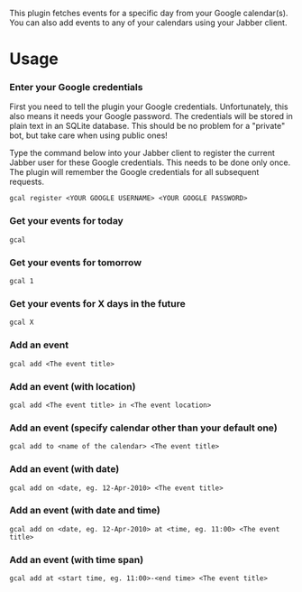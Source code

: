 This plugin fetches events for a specific day from your Google calendar(s). You can also add events to any of your calendars using your Jabber client.

# Usage #
### Enter your Google credentials ###
First you need to tell the plugin your Google credentials. Unfortunately, this also means it needs your Google password. The credentials will be stored in plain text in an SQLite database. This should be no problem for a "private" bot, but take care when using public ones!

Type the command below into your Jabber client to register the current Jabber user for these Google credentials. This needs to be done only once. The plugin will remember the Google credentials for all subsequent requests.

`gcal register <YOUR GOOGLE USERNAME> <YOUR GOOGLE PASSWORD>`

### Get your events for today ###
`gcal`

### Get your events for tomorrow ###
`gcal 1`

### Get your events for X days in the future ###
`gcal X`

### Add an event ###
`gcal add <The event title>`

### Add an event (with location) ###
`gcal add <The event title> in <The event location>`

### Add an event (specify calendar other than your default one) ###
`gcal add to <name of the calendar> <The event title>`

### Add an event (with date) ###
`gcal add on <date, eg. 12-Apr-2010> <The event title>`

### Add an event (with date and time) ###
`gcal add on <date, eg. 12-Apr-2010> at <time, eg. 11:00> <The event title>`

### Add an event (with time span) ###
`gcal add at <start time, eg. 11:00>-<end time> <The event title>`